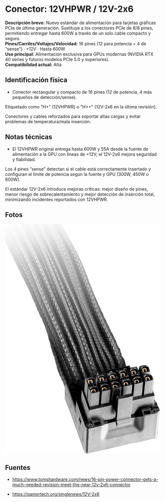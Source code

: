 # Conector: 12VHPWR / 12V-2x6

**Descripción breve:** Nuevo estándar de alimentación para tarjetas gráficas PCIe de última generación. Sustituye a los conectores PCIe de 6/8 pines, permitiendo entregar hasta 600W a través de un solo cable compacto y seguro.  
**Pines/Carriles/Voltajes/Velocidad:** 16 pines (12 para potencia + 4 de “sense”) · +12V · Hasta 600W   
**Uso principal:** Alimentación exclusiva para GPUs modernas (NVIDIA RTX 40 series y futuros modelos PCIe 5.0 y superiores).    
**Compatibilidad actual:** Alta

## Identificación física
- Conector rectangular y compacto de 16 pines (12 de potencia, 4 más pequeños de detección/sense).

Etiquetado como "H+" (12VHPWR) o "H++" (12V-2x6 en la última revisión).

Conectores y cables reforzados para soportar altas cargas y evitar problemas de temperatura/mala inserción.

## Notas técnicas
- El 12VHPWR original entrega hasta 600W y 55A desde la fuente de alimentación a la GPU con líneas de +12V; el 12V-2x6 mejora seguridad y fiabilidad.

Los 4 pines “sense” detectan si el cable está correctamente insertado y configuran el límite de potencia según la fuente y GPU (300W, 450W o 600W).

El estándar 12V-2x6 introduce mejoras críticas: mejor diseño de pines, menor riesgo de sobrecalentamiento y mejor detección de inserción total, minimizando incidentes reportados con 12VHPWR.

## Fotos
![12VHPWR](../../../assets/img/10-conectores_internos/12VHPWR_12V-2x6.jpg "12VHPWR")

## Fuentes
- https://www.tomshardware.com/news/16-pin-power-connector-gets-a-much-needed-revision-meet-the-new-12v-2x6-connector

- https://gamertech.org/singlenews/12V-2x6